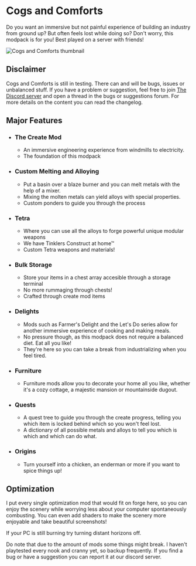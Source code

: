 # Cogs and Comforts
Do you want an immersive but not painful experience of building an industry from ground up? But often feels lost while doing so? Don't worry, this modpack is for you! Best played on a server with friends!

![Cogs and Comforts thumbnail](https://cdn.modrinth.com/data/XLNCEjQD/images/1b7e2eb3e30952f0537b9dd24908560958040899.jpeg)





## Disclaimer
Cogs and Comforts is still in testing. There can and will be bugs, issues or unbalanced stuff. If you have a problem or suggestion, feel free to join [The Discord server](https://discord.gg/cauUp92MXA) and open a thread in the bugs or suggestions forum. For more details on the content you can read the changelog.


## Major Features
 - ### The Create Mod
	 - An immersive engineering experience from windmills to electricity.
	 - The foundation of this modpack
 - ### Custom Melting and Alloying
	 - Put a basin over a blaze burner and you can melt metals with the help of a mixer.
	 - Mixing the molten metals can yield alloys with special properties.
	 - Custom ponders to guide you through the process
 - ### Tetra
	 - Where you can use all the alloys to forge powerful unique modular weapons
	 - We have Tinklers Construct at home™
	 - Custom Tetra weapons and materials!
 - ### Bulk Storage
	 - Store your items in a chest array accesible through a storage terminal
	 - No more rummaging through chests!
	 - Crafted through create mod items
 - ### Delights
	 - Mods such as Farmer's Delight and the Let's Do series allow for another immersive experience of cooking and making meals. 
	 - No pressure though, as this modpack does not require a balanced diet. Eat all you like!
	 - They're here so you can take a break from industrializing when you feel tired.
 - ### Furniture
	 - Furniture mods allow you to decorate your home all you like, whether it's a cozy cottage, a majestic mansion or mountainside dugout.
 - ### Quests
	 - A quest tree to guide you through the create progress, telling you which item is locked behind which so you won't feel lost.
	 - A dictionary of all possible metals and alloys to tell you which is which and which can do what.
 - ### Origins
	 - Turn yourself into a chicken, an enderman or more if you want to spice things up!

## Optimization
I put every single optimization mod that would fit on forge here, so you can enjoy the scenery while worrying less about your computer spontaneously combusting. You can even add shaders to make the scenery more enjoyable and take beautiful screenshots!

If your PC is still burning try turning distant horizons off. 

Do note that due to the amount of mods some things might break. I haven't playtested every nook and cranny yet, so backup frequently. If you find a bug or have a suggestion you can report it at our discord server. 
